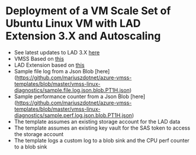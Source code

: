 # Deployment of a VM Scale Set of Ubuntu Linux VM with LAD Extension 3.X and Autoscaling

+ See latest updates to LAD 3.X [here](https://github.com/Azure/azure-linux-extensions/tree/azure-master/Diagnostic)
+ VMSS Based on [this](https://github.com/Azure/azure-quickstart-templates/tree/master/201-vmss-ubuntu-autoscale)
+ LAD Extension based on [this](https://github.com/Azure/azure-linux-extensions/blob/master/Diagnostic/virtual-machines-linux-diagnostic-extension-v3.md)
+ Sample file log from a Json Blob [here] (https://github.com/mariuszdotnet/azure-vmss-templates/blob/master/vmss-linux-diagnostics/sample.file.log.json.blob.PT1H.json)
+ Sample performance counter from a Json Blob [here] (https://github.com/mariuszdotnet/azure-vmss-templates/blob/master/vmss-linux-diagnostics/sample.perf.log.json.blob.PT1H.json)
+ The template assumes an existing storage account for the LAD data
+ The template assumes an existing key vault for the SAS token to access the storage account
+ The template logs a custom log to a blob sink and the CPU perf counter to a blob sink